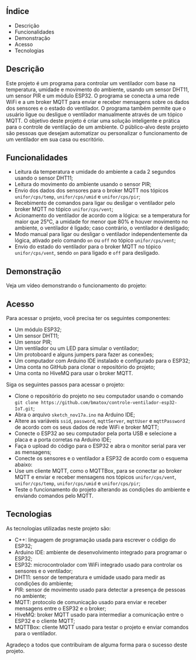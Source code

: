 
## Índice
- Descrição
- Funcionalidades
- Demonstração
- Acesso
- Tecnologias

## Descrição
Este projeto é um programa para controlar um ventilador com base na temperatura, umidade e movimento do ambiente, usando um sensor DHT11, um sensor PIR e um módulo ESP32. O programa se conecta a uma rede WiFi e a um broker MQTT para enviar e receber mensagens sobre os dados dos sensores e o estado do ventilador. O programa também permite que o usuário ligue ou desligue o ventilador manualmente através de um tópico MQTT. O objetivo deste projeto é criar uma solução inteligente e prática para o controle de ventilação de um ambiente. O público-alvo deste projeto são pessoas que desejam automatizar ou personalizar o funcionamento de um ventilador em sua casa ou escritório.

## Funcionalidades
- Leitura da temperatura e umidade do ambiente a cada 2 segundos usando o sensor DHT11;
- Leitura do movimento do ambiente usando o sensor PIR;
- Envio dos dados dos sensores para o broker MQTT nos tópicos `unifor/cps/temp`, `unifor/cps/umid` e `unifor/cps/pir`;
- Recebimento de comandos para ligar ou desligar o ventilador pelo broker MQTT no tópico `unifor/cps/vent`;
- Acionamento do ventilador de acordo com a lógica: se a temperatura for maior que 25°C, a umidade for menor que 80% e houver movimento no ambiente, o ventilador é ligado; caso contrário, o ventilador é desligado;
- Modo manual para ligar ou desligar o ventilador independentemente da lógica, ativado pelo comando `on` ou `off` no tópico `unifor/cps/vent`;
- Envio do estado do ventilador para o broker MQTT no tópico `unifor/cps/vent`, sendo `on` para ligado e `off` para desligado.

## Demonstração
Veja  um vídeo demonstrando o funcionamento do projeto: 

## Acesso
Para acessar o projeto, você precisa ter os seguintes componentes:

- Um módulo ESP32;
- Um sensor DHT11;
- Um sensor PIR;
- Um ventilador ou um LED para simular o ventilador;
- Um protoboard e alguns jumpers para fazer as conexões;
- Um computador com Arduino IDE instalado e configurado para o ESP32;
- Uma conta no GitHub para clonar o repositório do projeto;
- Uma conta no HiveMQ para usar o broker MQTT.

Siga os seguintes passos para acessar o projeto:

- Clone o repositório do projeto no seu computador usando o comando `git clone https://github.com/bmatox/controle-ventilador-esp32-IoT.git`;
- Abra o arquivo `sketch_nov17a.ino` na Arduino IDE;
- Altere as variáveis `ssid`, `password`, `mqttServer`, `mqttUser` e `mqttPassword` de acordo com os seus dados de rede WiFi e broker MQTT;
- Conecte o ESP32 ao seu computador pela porta USB e selecione a placa e a porta corretas na Arduino IDE;
- Faça o upload do código para o ESP32 e abra o monitor serial para ver as mensagens;
- Conecte os sensores e o ventilador a ESP32 de acordo com o esquema abaixo:
- Use um cliente MQTT, como o MQTTBox, para se conectar ao broker MQTT e enviar e receber mensagens nos tópicos `unifor/cps/vent`, `unifor/cps/temp`, `unifor/cps/umid` e `unifor/cps/pir`;
- Teste o funcionamento do projeto alterando as condições do ambiente e enviando comandos pelo MQTT.

## Tecnologias
As tecnologias utilizadas neste projeto são:

- C++: linguagem de programação usada para escrever o código do ESP32;
- Arduino IDE: ambiente de desenvolvimento integrado para programar o ESP32;
- ESP32: microcontrolador com WiFi integrado usado para controlar os sensores e o ventilador;
- DHT11: sensor de temperatura e umidade usado para medir as condições do ambiente;
- PIR: sensor de movimento usado para detectar a presença de pessoas no ambiente;
- MQTT: protocolo de comunicação usado para enviar e receber mensagens entre o ESP32 e o broker;
- HiveMQ: broker MQTT usado para intermediar a comunicação entre o ESP32 e o cliente MQTT;
- MQTTBox: cliente MQTT usado para testar o projeto e enviar comandos para o ventilador.

Agradeço a todos que contribuíram de alguma forma para o sucesso deste projeto.

